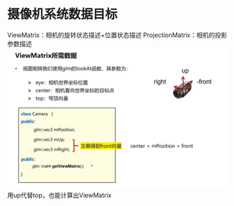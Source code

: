 # 摄像机系统数据目标
ViewMatrix：相机的旋转状态描述+位置状态描述
ProjectionMatrix：相机的投影参数描述
![输入图片说明](/imgs/2024-11-03/c9GmgJj20sfrGT4j.png)
用up代替top，也能计算出ViewMatrix
<!--stackedit_data:
eyJoaXN0b3J5IjpbLTEyMTMzOTMyMDQsMTIyNTA1NDU1M119
-->